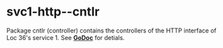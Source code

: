 # svc1-http--cntlr

Package cntlr (controller) contains the controllers of the HTTP interface of Loc 36's service 1.
See __[GoDoc](https://godoc.org/github.com/loc36-svc/svc1-http--cntlr)__ for detials.
